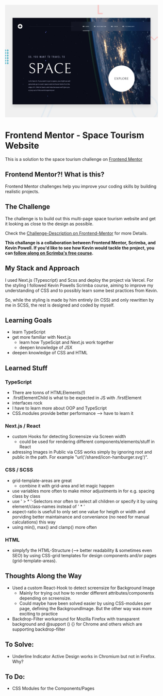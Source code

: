 ![Design preview for the Space tourism website coding challenge](./preview.jpg)

# Frontend Mentor - Space Tourism Website
This is a solution to the space tourism challenge on [Frontend Mentor](https://www.frontendmentor.io)


## Frontend Mentor?! What is this?
Frontend Mentor challenges help you improve your coding skills by building realistic projects. 


## The Challenge
The challenge is to build out this multi-page space tourism website and get it looking as close to the design as possible.

Check the [Challenge-Description on Frontend-Mentor](https://www.frontendmentor.io/challenges/space-tourism-multipage-website-gRWj1URZ3) for more Details.

**This challange is a collaboration between Frontend Mentor, Scrimba, and Kevin Powell. If you'd like to see how Kevin would tackle the project, you can [follow along on Scrimba's free course](https://scrimba.com/learn/spacetravel).**


## My Stack and Approach
I used Next.js (Typescript) and Scss and deploy the project via Vercel. For the styling I followed Kevin Powells Scrimba course, aiming to improve my understanding of CSS and to possibly learn some best practices from Kevin. 

So, while the styling is made by him entirely (in CSS) and only rewritten by me in SCSS, the rest is designed and coded by myself.

## Learning Goals
* learn TypeScript
* get more familiar with Next.js
    * learn how TypeScipt and Next.js work together
    * deepen knowledge of JSX
* deepen knowledge of CSS and HTML

## Learned Stuff
### TypeScript
* There are tonns of HTMLElements(!)
* .firstElementChild is what to be expected in JS  with .firstElement
* interfaces rock
* I have to learn more about OOP and TypeScript
* CSS.modules provide better performance --> have to learn it

### Next.js / React
* custom Hooks for detecting Screensize via Screen width
    * could be used for rendering different components/elements/stuff in React
* adressing Images in Public via CSS works simply by ignoring root and public in the path. For example "url('/shared/icon-hamburger.svg')".

### CSS / SCSS
* grid-template-areas are great
    * combine it with grid-area and let magic happen
* use variables more often to make minor adjustments in for e.g. spacing class by class 
* use ' > * '-Selectors mor often to select all children or specify it by using element/class-names instead of ' * '
* aspect-ratio is usefull to only set one value for heigth or width and porviding better maintainance and conveniance (no need for manual calculations) this way
* using min(), max() and clamp() more often

### HTML
* simplyfy the HTML-Structure (--> better readability & sometimes even SEO) by using CSS-grid templates for design components and/or pages (grid-template-areas).

## Thoughts Along the Way
* Used a custom React-Hook to detect screensize for Background Image
    * Mainly for trying out how to render different attributes/components depending on screensize. 
    * Could maybe have been solved easier by using CSS-modules per page, defining the BackgroundImage. But the other way was more exciting to practice
* Backdrop-Filter workaround for Mozilla Firefox with transparent background and @support () {} for Chrome and others which are supporting backdrop-filter

## To Solve: 
* Underline Indicator Active Design works in Chromium but not in Firefox. Why?

## To Do:
* CSS Modules for the Components/Pages